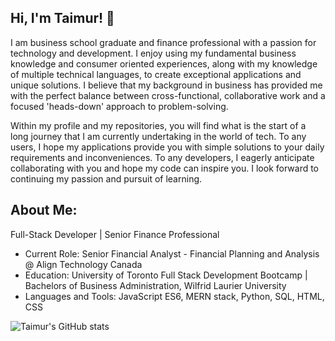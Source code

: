 ## Hi, I'm Taimur! 👋

I am business school graduate and finance professional with a passion for technology and development. I enjoy using my fundamental business knowledge and consumer oriented experiences, along with my knowledge of multiple technical languages, to create exceptional applications and unique solutions. I believe that my background in business has provided me with the perfect balance between cross-functional, collaborative work and a focused 'heads-down' approach to problem-solving.

Within my profile and my repositories, you will find what is the start of a long journey that I am currently undertaking in the world of tech. To any users, I hope my applications provide you with simple solutions to your daily requirements and inconveniences. To any developers, I eagerly anticipate collaborating with you and hope my code can inspire you. I look forward to continuing my passion and pursuit of learning.

## About Me:
Full-Stack Developer | Senior Finance Professional

* Current Role: Senior Financial Analyst - Financial Planning and Analysis @ Align Technology Canada
* Education: University of Toronto Full Stack Development Bootcamp | Bachelors of Business Administration, Wilfrid Laurier University
* Languages and Tools: JavaScript ES6, MERN stack, Python, SQL, HTML, CSS

![Taimur's GitHub stats](https://github-readme-stats.vercel.app/api?username=taimurhasan&show_icons=true&theme=github_dark)

